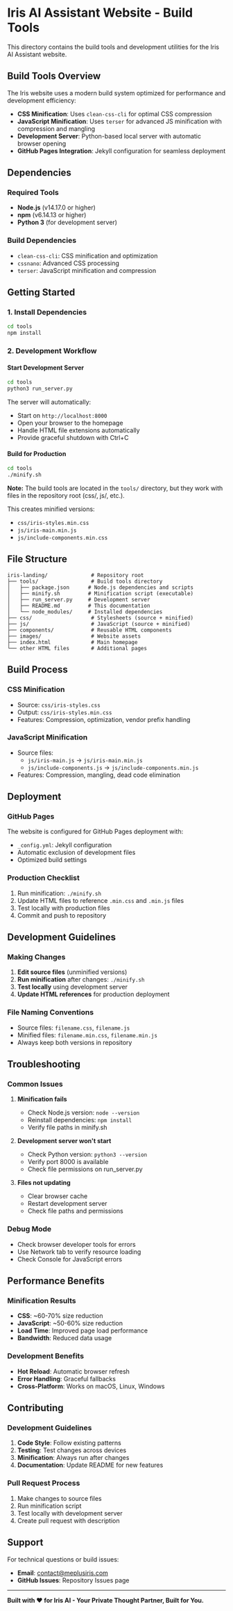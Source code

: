 # Iris AI Assistant Website - Build Tools

This directory contains the build tools and development utilities for the Iris AI Assistant website.

## Build Tools Overview

The Iris website uses a modern build system optimized for performance and development efficiency:

- **CSS Minification**: Uses `clean-css-cli` for optimal CSS compression
- **JavaScript Minification**: Uses `terser` for advanced JS minification with compression and mangling
- **Development Server**: Python-based local server with automatic browser opening
- **GitHub Pages Integration**: Jekyll configuration for seamless deployment

## Dependencies

### Required Tools
- **Node.js** (v14.17.0 or higher)
- **npm** (v6.14.13 or higher)
- **Python 3** (for development server)

### Build Dependencies
- `clean-css-cli`: CSS minification and optimization
- `cssnano`: Advanced CSS processing
- `terser`: JavaScript minification and compression

## Getting Started

### 1. Install Dependencies
```bash
cd tools
npm install
```

### 2. Development Workflow

#### Start Development Server
```bash
cd tools
python3 run_server.py
```
The server will automatically:
- Start on `http://localhost:8000`
- Open your browser to the homepage
- Handle HTML file extensions automatically
- Provide graceful shutdown with Ctrl+C

#### Build for Production
```bash
cd tools
./minify.sh
```

**Note:** The build tools are located in the `tools/` directory, but they work with files in the repository root (css/, js/, etc.).

This creates minified versions:
- `css/iris-styles.min.css`
- `js/iris-main.min.js`
- `js/include-components.min.css`

## File Structure

```
iris-landing/              # Repository root
├── tools/                 # Build tools directory
│   ├── package.json      # Node.js dependencies and scripts
│   ├── minify.sh         # Minification script (executable)
│   ├── run_server.py     # Development server
│   ├── README.md         # This documentation
│   └── node_modules/     # Installed dependencies
├── css/                   # Stylesheets (source + minified)
├── js/                    # JavaScript (source + minified)
├── components/            # Reusable HTML components
├── images/                # Website assets
├── index.html             # Main homepage
└── other HTML files       # Additional pages
```

## Build Process

### CSS Minification
- Source: `css/iris-styles.css`
- Output: `css/iris-styles.min.css`
- Features: Compression, optimization, vendor prefix handling

### JavaScript Minification
- Source files:
  - `js/iris-main.js` → `js/iris-main.min.js`
  - `js/include-components.js` → `js/include-components.min.js`
- Features: Compression, mangling, dead code elimination

## Deployment

### GitHub Pages
The website is configured for GitHub Pages deployment with:
- `_config.yml`: Jekyll configuration
- Automatic exclusion of development files
- Optimized build settings

### Production Checklist
1. Run minification: `./minify.sh`
2. Update HTML files to reference `.min.css` and `.min.js` files
3. Test locally with production files
4. Commit and push to repository

## Development Guidelines

### Making Changes
1. **Edit source files** (unminified versions)
2. **Run minification** after changes: `./minify.sh`
3. **Test locally** using development server
4. **Update HTML references** for production deployment

### File Naming Conventions
- Source files: `filename.css`, `filename.js`
- Minified files: `filename.min.css`, `filename.min.js`
- Always keep both versions in repository

## Troubleshooting

### Common Issues

1. **Minification fails**
   - Check Node.js version: `node --version`
   - Reinstall dependencies: `npm install`
   - Verify file paths in minify.sh

2. **Development server won't start**
   - Check Python version: `python3 --version`
   - Verify port 8000 is available
   - Check file permissions on run_server.py

3. **Files not updating**
   - Clear browser cache
   - Restart development server
   - Check file paths and permissions

### Debug Mode
- Check browser developer tools for errors
- Use Network tab to verify resource loading
- Check Console for JavaScript errors

## Performance Benefits

### Minification Results
- **CSS**: ~60-70% size reduction
- **JavaScript**: ~50-60% size reduction
- **Load Time**: Improved page load performance
- **Bandwidth**: Reduced data usage

### Development Benefits
- **Hot Reload**: Automatic browser refresh
- **Error Handling**: Graceful fallbacks
- **Cross-Platform**: Works on macOS, Linux, Windows

## Contributing

### Development Guidelines
1. **Code Style**: Follow existing patterns
2. **Testing**: Test changes across devices
3. **Minification**: Always run after changes
4. **Documentation**: Update README for new features

### Pull Request Process
1. Make changes to source files
2. Run minification script
3. Test locally with development server
4. Create pull request with description

## Support

For technical questions or build issues:
- **Email**: contact@meplusiris.com
- **GitHub Issues**: Repository Issues page

---

**Built with ❤️ for Iris AI - Your Private Thought Partner, Built for You.**

